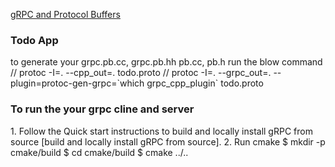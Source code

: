 [gRPC and Protocol Buffers][get started]

<h3>Todo App</h3>
to generate your grpc.pb.cc, grpc.pb.hh pb.cc, pb.h run the blow command
// protoc -I=. --cpp_out=. todo.proto
// protoc -I=. --grpc_out=. --plugin=protoc-gen-grpc=`which grpc_cpp_plugin` todo.proto

<h3> To run the your grpc cline and server</h3>
1. Follow the Quick start instructions to build and locally install gRPC from source [build and locally install gRPC from source].
2. Run cmake
$ mkdir -p cmake/build
$ cd cmake/build
$ cmake ../..

[get started]: https://grpc.io/docs/languages/cpp/basics/
[build and locally install gRPC from source]: https://grpc.io/docs/languages/cpp/quickstart/#install-grpc

